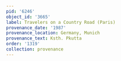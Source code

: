 ```yaml
---
pid: '6246'
object_id: '3665'
label: Travelers on a Country Road (Paris)
provenance_date: '1987'
provenance_location: Germany, Munich
provenance_text: Ksth. Pkutta
order: '1319'
collection: provenance
---
```

